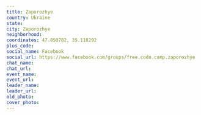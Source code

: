 ```yaml
---
title: Zaporozhye
country: Ukraine
state: 
city: Zaporozhye
neighborhood: 
coordinates: 47.850782, 35.118292
plus_code:
social_name: Facebook
social_url: https://www.facebook.com/groups/free.code.camp.zaporozhye
chat_name:
chat_url:
event_name:
event_url:
leader_name:
leader_url:
old_photo: 
cover_photo:
---
```

